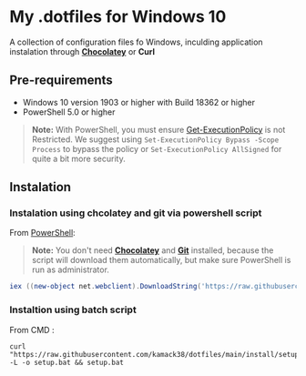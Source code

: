 # My .dotfiles for Windows 10

A collection of configuration files fo Windows, inculding application instalation through [**Chocolatey**](https://chocolatey.org/) or **Curl**

## Pre-requirements

- Windows 10 version 1903 or higher with Build 18362 or higher
- PowerShell 5.0 or higher

> **Note:** With PowerShell, you must ensure [Get-ExecutionPolicy](https://go.microsoft.com/fwlink/?LinkID=135170) is not Restricted. We suggest using `Set-ExecutionPolicy Bypass -Scope Process` to bypass the policy or `Set-ExecutionPolicy AllSigned` for quite a bit more security.

## Instalation

### Instalation using chcolatey and git via powershell script

From [PowerShell](https://docs.microsoft.com/en-us/powershell/):
> **Note:** You don't need [**Chocolatey**](https://chocolatey.org/) and [**Git**](https://git-scm.com/) installed, because the script will download them automatically, but make sure PowerShell is run as administrator.

```powershell
iex ((new-object net.webclient).DownloadString('https://raw.githubusercontent.com/kamack38/dotfiles/main/install/chocolatey.ps1'))
```

### Instaltion using batch script

From CMD :

```batch
curl "https://raw.githubusercontent.com/kamack38/dotfiles/main/install/setup.bat" -L -o setup.bat && setup.bat
```
